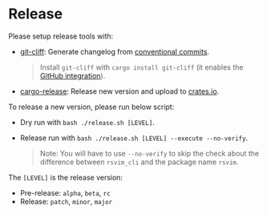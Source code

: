 # Release

Please setup release tools with:

- [git-cliff](https://github.com/orhun/git-cliff): Generate changelog from [conventional commits](https://www.conventionalcommits.org/).
  > Install `git-cliff` with `cargo install git-cliff` (it enables the [GitHub integration](https://git-cliff.org/docs/integration/github)).
- [cargo-release](https://github.com/crate-ci/cargo-release): Release new version and upload to [crates.io](https://crates.io/).

To release a new version, please run below script:

- Dry run with `bash ./release.sh [LEVEL]`.
- Release run with `bash ./release.sh [LEVEL] --execute --no-verify`.

  > Note: You will have to use `--no-verify` to skip the check about the difference between `rsvim_cli` and the package name `rsvim`.

The `[LEVEL]` is the release version:

- Pre-release: `alpha`, `beta`, `rc`
- Release: `patch`, `minor`, `major`
